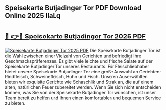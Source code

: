 ## Speisekarte Butjadinger Tor PDF Download Online 2025 IlaLq

# <h2><a href="http://gcdeek.nevu.top/?p=Speisekarte+Butjadinger+Tor">🔗 👉🔴 Speisekarte Butjadinger Tor 2025 PDF</a></h2>

[![Speisekarte Butjadinger Tor 2025 PDF](https://i.imgur.com/dBaPXMq.png)](http://gcdeek.nevu.top/?p=Speisekarte+Butjadinger+Tor)
Die Speisekarte Butjadinger Tor ist die Wahl zwischen einer Vielzahl von Gerichten und befriedigt Ihre Geschmackspräferenzen. Es gibt viele leichte und frische Salate auf der Speisekarte Butjadinger Tor unseres Restaurants. Für Fleischliebhaber bietet unsere Speisekarte Butjadinger Tor eine große Auswahl an Gerichten: Rindfleisch, Schweinefleisch, Huhn und Fisch. Unseren Auserwählten bieten wir exquisite Gerichte wie Schaschlik und Steak an, die auf einem alten, natürlichen Feuer zubereitet werden. Wenn Sie sich nicht entscheiden können, was Sie von der Speisekarte Butjadinger Tor wünschen, ist unser Team bereit zu helfen und Ihnen einen komfortablen und bequemen Service zu bieten.
